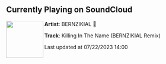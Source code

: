 ## Currently Playing on SoundCloud

[<img align="left" width="100" src="https://i1.sndcdn.com/artworks-LyctB92oNat9R8Eo-MhgMCQ-t500x500.jpg">](https://soundcloud.com/bernzikial/killing-in-the-name-bernzikial-remix-2)

**Artist**: BERNZIKIAL 🧬 

**Track**: Killing In The Name (BERNZIKIAL Remix)

Last updated at 07/22/2023 14:00
